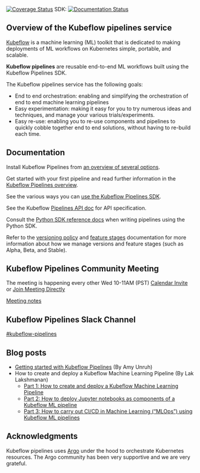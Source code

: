 [![Coverage Status](https://coveralls.io/repos/github/kubeflow/pipelines/badge.svg?branch=master)](https://coveralls.io/github/kubeflow/pipelines?branch=master)
SDK: [![Documentation Status](https://readthedocs.org/projects/kubeflow-pipelines/badge/?version=latest)](https://kubeflow-pipelines.readthedocs.io/en/latest/?badge=latest)

## Overview of the Kubeflow pipelines service

[Kubeflow](https://www.kubeflow.org/) is a machine learning (ML) toolkit that is dedicated to making deployments of ML workflows on Kubernetes simple, portable, and scalable. 

**Kubeflow pipelines** are reusable end-to-end ML workflows built using the Kubeflow Pipelines SDK.

The Kubeflow pipelines service has the following goals:

* End to end orchestration: enabling and simplifying the orchestration of end to end machine learning pipelines
* Easy experimentation: making it easy for you to try numerous ideas and techniques, and manage your various trials/experiments.
* Easy re-use: enabling you to re-use components and pipelines to quickly cobble together end to end solutions, without having to re-build each time.

## Documentation

Install Kubeflow Pipelines from [an overview of several options](https://www.kubeflow.org/docs/pipelines/installation/overview/).

Get started with your first pipeline and read further information in the [Kubeflow Pipelines overview](https://www.kubeflow.org/docs/pipelines/overview/pipelines-overview/).

See the various ways you can [use the Kubeflow Pipelines SDK](https://www.kubeflow.org/docs/pipelines/sdk/sdk-overview/).

See the Kubeflow [Pipelines API doc](https://www.kubeflow.org/docs/pipelines/reference/api/kubeflow-pipeline-api-spec/) for API specification.

Consult the [Python SDK reference docs](https://kubeflow-pipelines.readthedocs.io/en/latest/) when writing pipelines using the Python SDK.

Refer to the [versioning policy](./docs/release/versioning-policy.md) and [feature stages](./docs/release/feature-stages.md) documentation for more information about how we manage versions and feature stages (such as Alpha, Beta, and Stable).

## Kubeflow Pipelines Community Meeting

The meeting is happening every other Wed 10-11AM (PST) 
[Calendar Invite](https://calendar.google.com/event?action=TEMPLATE&tmeid=NTdoNG5uMDBtcnJlYmdlOWt1c2lkY25jdmlfMjAxOTExMTNUMTgwMDAwWiBqZXNzaWV6aHVAZ29vZ2xlLmNvbQ&tmsrc=jessiezhu%40google.com&scp=ALL) or [Join Meeting Directly](https://meet.google.com/phd-ixfj-kcr/)

[Meeting notes](http://bit.ly/kfp-meeting-notes)

## Kubeflow Pipelines Slack Channel
[#kubeflow-pipelines](https://kubeflow.slack.com)

## Blog posts

* [Getting started with Kubeflow Pipelines](https://cloud.google.com/blog/products/ai-machine-learning/getting-started-kubeflow-pipelines) (By Amy Unruh)
* How to create and deploy a Kubeflow Machine Learning Pipeline (By Lak Lakshmanan)
  * [Part 1: How to create and deploy a Kubeflow Machine Learning Pipeline](https://towardsdatascience.com/how-to-create-and-deploy-a-kubeflow-machine-learning-pipeline-part-1-efea7a4b650f) 
  * [Part 2: How to deploy Jupyter notebooks as components of a Kubeflow ML pipeline](https://towardsdatascience.com/how-to-deploy-jupyter-notebooks-as-components-of-a-kubeflow-ml-pipeline-part-2-b1df77f4e5b3)
  * [Part 3: How to carry out CI/CD in Machine Learning (“MLOps”) using Kubeflow ML pipelines](https://medium.com/google-cloud/how-to-carry-out-ci-cd-in-machine-learning-mlops-using-kubeflow-ml-pipelines-part-3-bdaf68082112)

## Acknowledgments

Kubeflow pipelines uses [Argo](https://github.com/argoproj/argo) under the hood to orchestrate Kubernetes resources. The Argo community has been very supportive and we are very grateful.
